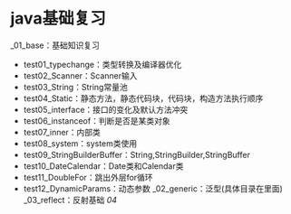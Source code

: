 # java基础复习
_01_base：基础知识复习
   - test01_typechange：类型转换及编译器优化
   - test02_Scanner：Scanner输入
   - test03_String：String常量池
   - test04_Static：静态方法，静态代码块，代码块，构造方法执行顺序
   - test05_interface：接口的变化及默认方法冲突
   - test06_instanceof：判断是否是某类对象
   - test07_inner：内部类
   - test08_system：system类使用
   - test09_StringBuilderBuffer：String,StringBuilder,StringBuffer
   - test10_DateCalendar：Date类和Calendar类
   - test11_DoubleFor：跳出外层for循环
   - test12_DynamicParams：动态参数
_02_generic：泛型(具体目录在里面)
_03_reflect：反射基础
_04_
